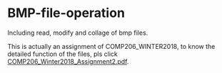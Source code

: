 # BMP-file-operation
<p>Including read, modify and collage of bmp files.</p>
<p>This is actually an assignment of COMP206_WINTER2018, to know the detailed function of the files, pls click 
	<a href='https://github.com/MarshalLeeeeee/BMP-file-operation/blob/master/COMP206_Winter2018_Assignment2.pdf'> 
		COMP206_Winter2018_Assignment2.pdf</a>.</p>
